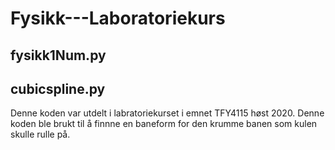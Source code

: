 # Fysikk---Laboratoriekurs

## fysikk1Num.py


## cubicspline.py
Denne koden var utdelt i labratoriekurset i emnet TFY4115 høst 2020. Denne koden ble brukt til å finnne en baneform for den krumme banen som kulen skulle rulle på. 

